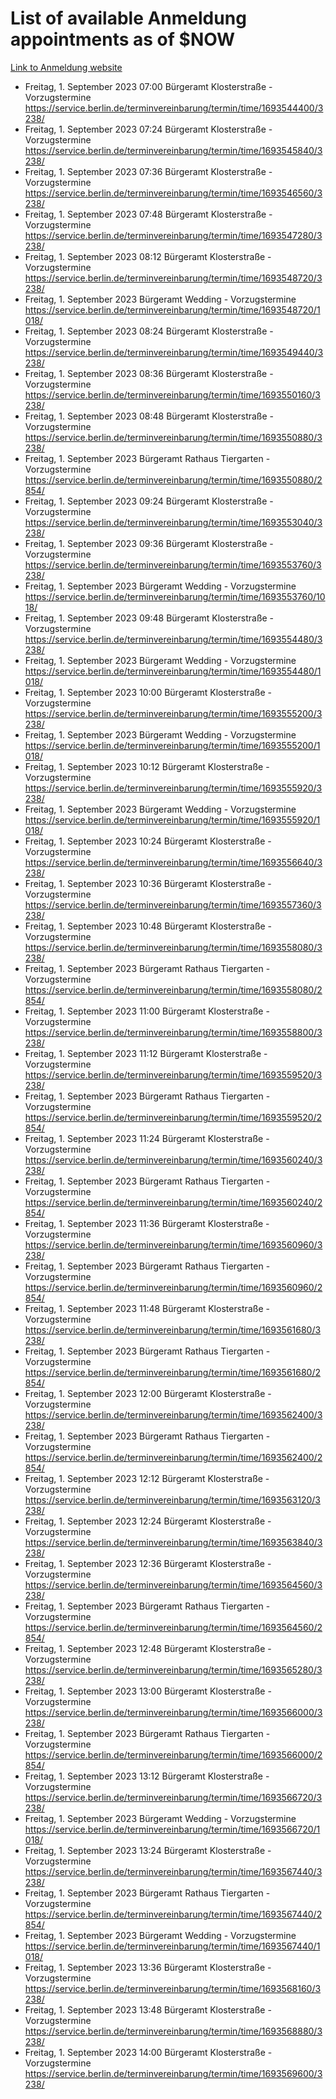 # List of available Anmeldung appointments as of $NOW
[Link to Anmeldung website](https://service.berlin.de/terminvereinbarung/termin/tag.php?termin=1&anliegen[]=120686&dienstleisterlist=122210,122217,327316,122219,327312,122227,327314,122231,327346,122243,327348,122254,122252,329742,122260,329745,122262,329748,122271,327278,122273,327274,122277,327276,330436,122280,327294,122282,327290,122284,327292,122291,327270,122285,327266,122286,327264,122296,327268,150230,329760,122297,327286,122294,327284,122312,329763,122314,329775,122304,327330,122311,327334,122309,327332,317869,122281,327352,122279,329772,122283,122276,327324,122274,327326,122267,329766,122246,327318,122251,327320,122257,327322,122208,327298,122226,327300&herkunft=http%3A%2F%2Fservice.berlin.de%2Fdienstleistung%2F120686%2F)
- Freitag, 1. September 2023 07:00 Bürgeramt Klosterstraße - Vorzugstermine https://service.berlin.de/terminvereinbarung/termin/time/1693544400/3238/
- Freitag, 1. September 2023 07:24 Bürgeramt Klosterstraße - Vorzugstermine https://service.berlin.de/terminvereinbarung/termin/time/1693545840/3238/
- Freitag, 1. September 2023 07:36 Bürgeramt Klosterstraße - Vorzugstermine https://service.berlin.de/terminvereinbarung/termin/time/1693546560/3238/
- Freitag, 1. September 2023 07:48 Bürgeramt Klosterstraße - Vorzugstermine https://service.berlin.de/terminvereinbarung/termin/time/1693547280/3238/
- Freitag, 1. September 2023 08:12 Bürgeramt Klosterstraße - Vorzugstermine https://service.berlin.de/terminvereinbarung/termin/time/1693548720/3238/
- Freitag, 1. September 2023  Bürgeramt Wedding - Vorzugstermine https://service.berlin.de/terminvereinbarung/termin/time/1693548720/1018/
- Freitag, 1. September 2023 08:24 Bürgeramt Klosterstraße - Vorzugstermine https://service.berlin.de/terminvereinbarung/termin/time/1693549440/3238/
- Freitag, 1. September 2023 08:36 Bürgeramt Klosterstraße - Vorzugstermine https://service.berlin.de/terminvereinbarung/termin/time/1693550160/3238/
- Freitag, 1. September 2023 08:48 Bürgeramt Klosterstraße - Vorzugstermine https://service.berlin.de/terminvereinbarung/termin/time/1693550880/3238/
- Freitag, 1. September 2023  Bürgeramt Rathaus Tiergarten - Vorzugstermine https://service.berlin.de/terminvereinbarung/termin/time/1693550880/2854/
- Freitag, 1. September 2023 09:24 Bürgeramt Klosterstraße - Vorzugstermine https://service.berlin.de/terminvereinbarung/termin/time/1693553040/3238/
- Freitag, 1. September 2023 09:36 Bürgeramt Klosterstraße - Vorzugstermine https://service.berlin.de/terminvereinbarung/termin/time/1693553760/3238/
- Freitag, 1. September 2023  Bürgeramt Wedding - Vorzugstermine https://service.berlin.de/terminvereinbarung/termin/time/1693553760/1018/
- Freitag, 1. September 2023 09:48 Bürgeramt Klosterstraße - Vorzugstermine https://service.berlin.de/terminvereinbarung/termin/time/1693554480/3238/
- Freitag, 1. September 2023  Bürgeramt Wedding - Vorzugstermine https://service.berlin.de/terminvereinbarung/termin/time/1693554480/1018/
- Freitag, 1. September 2023 10:00 Bürgeramt Klosterstraße - Vorzugstermine https://service.berlin.de/terminvereinbarung/termin/time/1693555200/3238/
- Freitag, 1. September 2023  Bürgeramt Wedding - Vorzugstermine https://service.berlin.de/terminvereinbarung/termin/time/1693555200/1018/
- Freitag, 1. September 2023 10:12 Bürgeramt Klosterstraße - Vorzugstermine https://service.berlin.de/terminvereinbarung/termin/time/1693555920/3238/
- Freitag, 1. September 2023  Bürgeramt Wedding - Vorzugstermine https://service.berlin.de/terminvereinbarung/termin/time/1693555920/1018/
- Freitag, 1. September 2023 10:24 Bürgeramt Klosterstraße - Vorzugstermine https://service.berlin.de/terminvereinbarung/termin/time/1693556640/3238/
- Freitag, 1. September 2023 10:36 Bürgeramt Klosterstraße - Vorzugstermine https://service.berlin.de/terminvereinbarung/termin/time/1693557360/3238/
- Freitag, 1. September 2023 10:48 Bürgeramt Klosterstraße - Vorzugstermine https://service.berlin.de/terminvereinbarung/termin/time/1693558080/3238/
- Freitag, 1. September 2023  Bürgeramt Rathaus Tiergarten - Vorzugstermine https://service.berlin.de/terminvereinbarung/termin/time/1693558080/2854/
- Freitag, 1. September 2023 11:00 Bürgeramt Klosterstraße - Vorzugstermine https://service.berlin.de/terminvereinbarung/termin/time/1693558800/3238/
- Freitag, 1. September 2023 11:12 Bürgeramt Klosterstraße - Vorzugstermine https://service.berlin.de/terminvereinbarung/termin/time/1693559520/3238/
- Freitag, 1. September 2023  Bürgeramt Rathaus Tiergarten - Vorzugstermine https://service.berlin.de/terminvereinbarung/termin/time/1693559520/2854/
- Freitag, 1. September 2023 11:24 Bürgeramt Klosterstraße - Vorzugstermine https://service.berlin.de/terminvereinbarung/termin/time/1693560240/3238/
- Freitag, 1. September 2023  Bürgeramt Rathaus Tiergarten - Vorzugstermine https://service.berlin.de/terminvereinbarung/termin/time/1693560240/2854/
- Freitag, 1. September 2023 11:36 Bürgeramt Klosterstraße - Vorzugstermine https://service.berlin.de/terminvereinbarung/termin/time/1693560960/3238/
- Freitag, 1. September 2023  Bürgeramt Rathaus Tiergarten - Vorzugstermine https://service.berlin.de/terminvereinbarung/termin/time/1693560960/2854/
- Freitag, 1. September 2023 11:48 Bürgeramt Klosterstraße - Vorzugstermine https://service.berlin.de/terminvereinbarung/termin/time/1693561680/3238/
- Freitag, 1. September 2023  Bürgeramt Rathaus Tiergarten - Vorzugstermine https://service.berlin.de/terminvereinbarung/termin/time/1693561680/2854/
- Freitag, 1. September 2023 12:00 Bürgeramt Klosterstraße - Vorzugstermine https://service.berlin.de/terminvereinbarung/termin/time/1693562400/3238/
- Freitag, 1. September 2023  Bürgeramt Rathaus Tiergarten - Vorzugstermine https://service.berlin.de/terminvereinbarung/termin/time/1693562400/2854/
- Freitag, 1. September 2023 12:12 Bürgeramt Klosterstraße - Vorzugstermine https://service.berlin.de/terminvereinbarung/termin/time/1693563120/3238/
- Freitag, 1. September 2023 12:24 Bürgeramt Klosterstraße - Vorzugstermine https://service.berlin.de/terminvereinbarung/termin/time/1693563840/3238/
- Freitag, 1. September 2023 12:36 Bürgeramt Klosterstraße - Vorzugstermine https://service.berlin.de/terminvereinbarung/termin/time/1693564560/3238/
- Freitag, 1. September 2023  Bürgeramt Rathaus Tiergarten - Vorzugstermine https://service.berlin.de/terminvereinbarung/termin/time/1693564560/2854/
- Freitag, 1. September 2023 12:48 Bürgeramt Klosterstraße - Vorzugstermine https://service.berlin.de/terminvereinbarung/termin/time/1693565280/3238/
- Freitag, 1. September 2023 13:00 Bürgeramt Klosterstraße - Vorzugstermine https://service.berlin.de/terminvereinbarung/termin/time/1693566000/3238/
- Freitag, 1. September 2023  Bürgeramt Rathaus Tiergarten - Vorzugstermine https://service.berlin.de/terminvereinbarung/termin/time/1693566000/2854/
- Freitag, 1. September 2023 13:12 Bürgeramt Klosterstraße - Vorzugstermine https://service.berlin.de/terminvereinbarung/termin/time/1693566720/3238/
- Freitag, 1. September 2023  Bürgeramt Wedding - Vorzugstermine https://service.berlin.de/terminvereinbarung/termin/time/1693566720/1018/
- Freitag, 1. September 2023 13:24 Bürgeramt Klosterstraße - Vorzugstermine https://service.berlin.de/terminvereinbarung/termin/time/1693567440/3238/
- Freitag, 1. September 2023  Bürgeramt Rathaus Tiergarten - Vorzugstermine https://service.berlin.de/terminvereinbarung/termin/time/1693567440/2854/
- Freitag, 1. September 2023  Bürgeramt Wedding - Vorzugstermine https://service.berlin.de/terminvereinbarung/termin/time/1693567440/1018/
- Freitag, 1. September 2023 13:36 Bürgeramt Klosterstraße - Vorzugstermine https://service.berlin.de/terminvereinbarung/termin/time/1693568160/3238/
- Freitag, 1. September 2023 13:48 Bürgeramt Klosterstraße - Vorzugstermine https://service.berlin.de/terminvereinbarung/termin/time/1693568880/3238/
- Freitag, 1. September 2023 14:00 Bürgeramt Klosterstraße - Vorzugstermine https://service.berlin.de/terminvereinbarung/termin/time/1693569600/3238/
